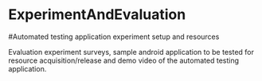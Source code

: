 # ExperimentAndEvaluation
#Automated testing application experiment setup and resources

Evaluation experiment surveys, sample android application to be tested for resource acquisition/release and demo video of the automated testing application.

